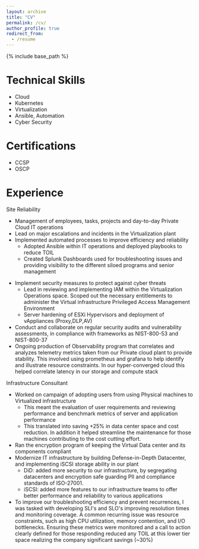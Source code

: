 ```yaml
---
layout: archive
title: "CV"
permalink: /cv/
author_profile: true
redirect_from:
  - /resume
---
```


{% include base_path %}

Technical Skills
======
* Cloud
* Kubernetes
* Virtualization
* Ansible, Automation
* Cyber Security

Certifications
======
* CCSP
* OSCP

Experience
======
Site Reliability
- Management of employees, tasks, projects and day-to-day Private Cloud IT operations
- Lead on major escalations and incidents in the Virtualization plant
- Implemented automated processes to improve efficiency and reliability
  - Adopted Ansible within IT operations and deployed playbooks to reduce TOIL
  - Created Splunk Dashboards used for troubleshooting issues and providing visibility to the different siloed programs and senior management
* Implement security measures to protect against cyber threats
  * Lead in reviewing and implementing IAM within the Virtualization Operations space. Scoped out the necessary entitlements to administer the Virtual infrastructure Privileged Access Management Environment
  * Server hardening of ESXi Hypervisors and deployment of vAppliances (Proxy,DLP,AV)
* Conduct and collaborate on regular security audits and vulnerability assessments, in compliance with frameworks as NIST-800-53 and NIST-800-37
* Ongoing production of Observability program that correlates and analyzes telemetry metrics taken from our Private cloud plant to provide stability. This involved using prometheus and grafana to help identify and illustrate resource constraints. In our hyper-converged cloud this helped correlate latency in our storage and compute stack

Infrastructure Consultant
* Worked on campaign of adopting users from using Physical machines to Virtualized infrastructure
  * This meant the evaluation of user requirements and reviewing performance and benchmark metrics of server and application performance
  * This translated into saving +25% in data center space and cost reduction. In addition it helped streamline the maintenance for those machines contributing to the cost cutting effort.
* Ran the encryption program of keeping the Virtual Data center and its components compliant
* Modernize IT infrastructure by building Defense-in-Depth Datacenter, and implementing iSCSI storage ability in our plant
  * DiD: added more security to our infrastructure, by segregating datacenters and encryption safe guarding PII and compliance standards of ISO-27001.
  * iSCSI: added more features to our infrastructure teams to offer better performance and reliability to various applications
* To improve our troubleshooting efficiency and prevent recurrences, I was tasked with developing SLI's and SLO's improving resolution times and monitoring coverage. A common recurring issue was resource constraints, such as high CPU utilization, memory contention, and I/O bottlenecks. Ensuring these metrics were monitored and a call to action clearly defined for those responding reduced any TOIL at this lower tier space realizing the company significant savings (~30%)
